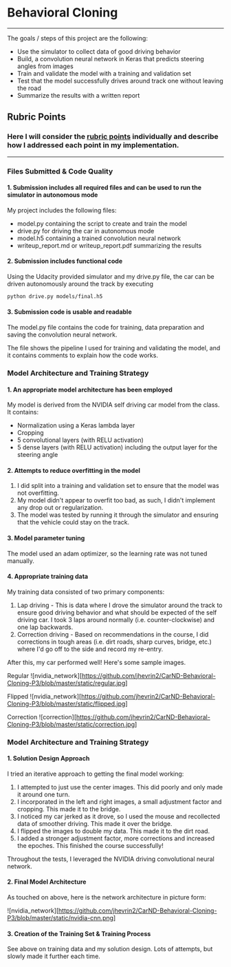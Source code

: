 # **Behavioral Cloning** 

---

The goals / steps of this project are the following:
* Use the simulator to collect data of good driving behavior
* Build, a convolution neural network in Keras that predicts steering angles from images
* Train and validate the model with a training and validation set
* Test that the model successfully drives around track one without leaving the road
* Summarize the results with a written report


[//]: # (Image References)

[image1]: ./static/nvidia-cnn.png "Model Visualization"
[image6]: ./static/regular.png "Normal Image"
[image7]: ./static/flipped.png "Flipped Image"
[image7]: ./static/correction.png "Flipped Image"

## Rubric Points
### Here I will consider the [rubric points](https://review.udacity.com/#!/rubrics/432/view) individually and describe how I addressed each point in my implementation.  

---
### Files Submitted & Code Quality

#### 1. Submission includes all required files and can be used to run the simulator in autonomous mode

My project includes the following files:
* model.py containing the script to create and train the model
* drive.py for driving the car in autonomous mode
* model.h5 containing a trained convolution neural network 
* writeup_report.md or writeup_report.pdf summarizing the results

#### 2. Submission includes functional code
Using the Udacity provided simulator and my drive.py file, the car can be driven autonomously around the track by executing 
```sh
python drive.py models/final.h5
```

#### 3. Submission code is usable and readable

The model.py file contains the code for training, data preparation and saving the convolution neural network. 

The file shows the pipeline I used for training and validating the model, and it contains comments to explain how the code works.

### Model Architecture and Training Strategy

#### 1. An appropriate model architecture has been employed

My model is derived from the NVIDIA self driving car model from the class.  It contains:
 * Normalization using a Keras lambda layer
 * Cropping
 * 5 convolutional layers (with RELU activation)
 * 5 dense layers (with RELU activation) including the output layer for the steering angle  

#### 2. Attempts to reduce overfitting in the model

1. I did split into a training and validation set to ensure that the model was not overfitting.
2. My model didn't appear to overfit too bad, as such, I didn't implement any drop out or regularization.  
3. The model was tested by running it through the simulator and ensuring that the vehicle could stay on the track.

#### 3. Model parameter tuning

The model used an adam optimizer, so the learning rate was not tuned manually.

#### 4. Appropriate training data

My training data consisted of two primary components:
1. Lap driving - This is data where I drove the simulator around the track to ensure good driving behavior and what should be expected of the self
driving car.  I took 3 laps around normally (i.e. counter-clockwise) and one lap backwards.
2. Correction driving - Based on recommendations in the course, I did corrections in tough areas (i.e. dirt roads, sharp curves, bridge, etc.)
where I'd go off to the side and record my re-entry. 

After this, my car performed well! Here's some sample images.

Regular
![nvidia_network][https://github.com/jhevrin2/CarND-Behavioral-Cloning-P3/blob/master/static/regular.jpg]

Flipped
![nvidia_network][https://github.com/jhevrin2/CarND-Behavioral-Cloning-P3/blob/master/static/flipped.jpg]

Correction
![correction][https://github.com/jhevrin2/CarND-Behavioral-Cloning-P3/blob/master/static/correction.jpg]

### Model Architecture and Training Strategy

#### 1. Solution Design Approach

I tried an iterative approach to getting the final model working:
1. I attempted to just use the center images.  This did poorly and only made it around one turn.
2. I incorporated in the left and right images, a small adjustment factor and cropping.  This made it to the bridge.
3. I noticed my car jerked as it drove, so I used the mouse and recollected data of smoother driving.  This made it over the bridge.
4. I flipped the images to double my data.  This made it to the dirt road.
5. I added a stronger adjustment factor, more corrections and increased the epoches.  This finished the course successfully!

Throughout the tests, I leveraged the NVIDIA driving convolutional neural network.

#### 2. Final Model Architecture

As touched on above, here is the network architecture in picture form:

[image1]: ./static/nvidia-cnn.png "Model Visualization"
![nvidia_network][https://github.com/jhevrin2/CarND-Behavioral-Cloning-P3/blob/master/static/nvidia-cnn.png]

#### 3. Creation of the Training Set & Training Process

See above on training data and my solution design.  Lots of attempts, but slowly made it further each time.